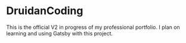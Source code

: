 # DruidanCoding
This is the official V2 in progress of my professional portfolio. I plan on learning and using Gatsby with this project.
